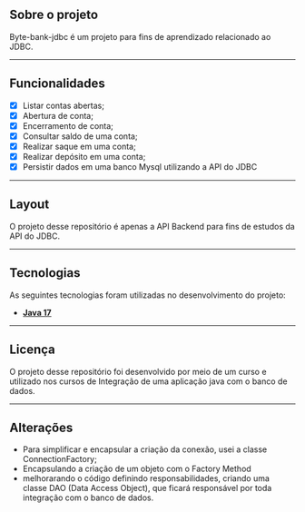 ## Sobre o projeto

Byte-bank-jdbc é um projeto para fins de aprendizado relacionado ao JDBC.

---

## Funcionalidades

- [x] Listar contas abertas;
- [x] Abertura de conta;
- [x] Encerramento de conta;
- [x] Consultar saldo de uma conta;
- [x] Realizar saque em uma conta;
- [x] Realizar depósito em uma conta;
- [x] Persistir dados em uma banco Mysql utilizando a API do JDBC

---

## Layout

O projeto desse repositório é apenas a API Backend para fins de estudos da API do JDBC.

---

## Tecnologias

As seguintes tecnologias foram utilizadas no desenvolvimento do projeto:

- **[Java 17](https://www.oracle.com/java)**

---

## Licença

O projeto desse repositório foi desenvolvido por meio de um curso e utilizado nos cursos de Integração de uma aplicação java com o banco de dados.

---

## Alterações

-  Para simplificar e encapsular a criação da conexão, usei a classe ConnectionFactory;
-   Encapsulando a criação de um objeto com o Factory Method
- melhorarando o código definindo responsabilidades, criando uma classe DAO (Data Access Object), que ficará responsável por toda integração com o banco de dados.